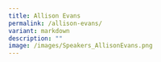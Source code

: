 ```yaml
---
title: Allison Evans
permalink: /allison-evans/
variant: markdown
description: ""
image: /images/Speakers_AllisonEvans.png
---
```

